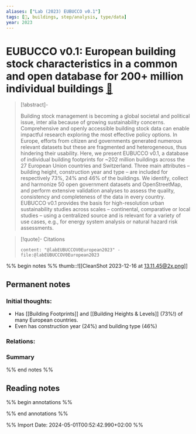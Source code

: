 ```yaml
---
aliases: ["Lab (2023) EUBUCCO v0.1"]
tags: [🔹, buildings, step/analysis, type/data]
year: 2023
---
```

# EUBUCCO v0.1: European building stock characteristics in a common and open database for 200+ million individual buildings [📖](zotero://select/library/items/FXE3SRL9)

> [!abstract]-
> 
> Building stock management is becoming a global societal and political issue, inter alia because of growing sustainability concerns. Comprehensive and openly accessible building stock data can enable impactful research exploring the most effective policy options. In Europe, efforts from citizen and governments generated numerous relevant datasets but these are fragmented and heterogeneous, thus hindering their usability. Here, we present EUBUCCO v0.1, a database of individual building footprints for ~202 million buildings across the 27 European Union countries and Switzerland. Three main attributes – building height, construction year and type – are included for respectively 73%, 24% and 46% of the buildings. We identify, collect and harmonize 50 open government datasets and OpenStreetMap, and perform extensive validation analyses to assess the quality, consistency and completeness of the data in every country. EUBUCCO v0.1 provides the basis for high-resolution urban sustainability studies across scales – continental, comparative or local studies – using a centralized source and is relevant for a variety of use cases, e.g., for energy system analysis or natural hazard risk assessments.
> 

> [!quote]- Citations
> 
> ```query
> content: "@labEUBUCCOV0European2023" -file:@labEUBUCCOV0European2023
> ```

%% begin notes %%
thumb::![[CleanShot 2023-12-16 at 13.11.45@2x.png]]
## Permanent notes
### Initial thoughts:
- Has [[Building Footprints]] and [[Building Heights & Levels]] (73%!) of many European countries.
- Even has construction year (24%) and building type (46%)

### Relations:


### Summary


%% end notes %%
## Reading notes
%% begin annotations %%

%% end annotations %%



%% Import Date: 2024-05-01T00:52:42.990+02:00 %%
